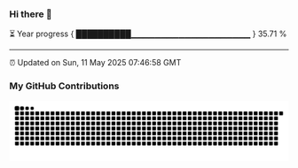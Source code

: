 ### Hi there 👋

⏳ Year progress { ██████████▁▁▁▁▁▁▁▁▁▁▁▁▁▁▁▁▁▁▁▁ } 35.71 %

---

⏰ Updated on Sun, 11 May 2025 07:46:58 GMT


### My GitHub Contributions

![](https://raw.githubusercontent.com/xuexixuexijpg/xuexixuexijpg/main/assets/github-contribution-grid-snake.svg)